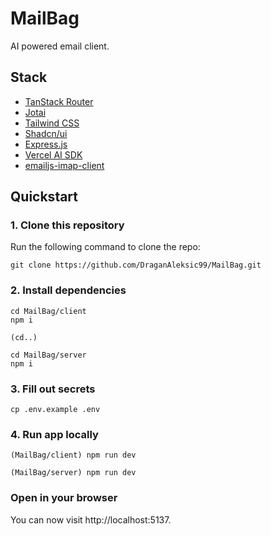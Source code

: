 # MailBag

AI powered email client.

## Stack

- [TanStack Router](https://tanstack.com/router/latest)
- [Jotai](https://jotai.org/)
- [Tailwind CSS](https://tailwindcss.com/)
- [Shadcn/ui](https://ui.shadcn.com/)
- [Express.js](https://expressjs.com/)
- [Vercel AI SDK](https://sdk.vercel.ai/docs/introduction)
- [emailjs-imap-client](https://www.npmjs.com/package/emailjs-imap-client)

## Quickstart

### 1. Clone this repository

Run the following command to clone the repo:

```
git clone https://github.com/DraganAleksic99/MailBag.git
```

### 2. Install dependencies

```
cd MailBag/client
npm i

(cd..)

cd MailBag/server
npm i
```

### 3. Fill out secrets

```
cp .env.example .env
```

### 4. Run app locally

```
(MailBag/client) npm run dev

(MailBag/server) npm run dev
```

### Open in your browser

You can now visit http://localhost:5137.
